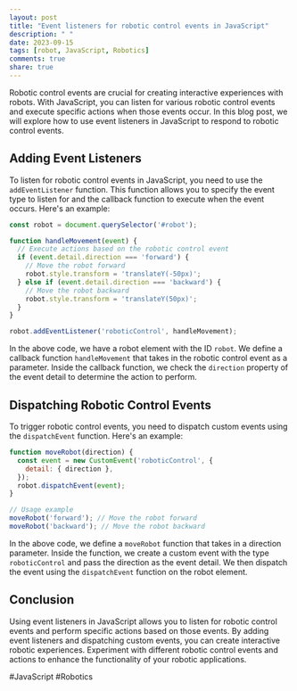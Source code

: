 ```yaml
---
layout: post
title: "Event listeners for robotic control events in JavaScript"
description: " "
date: 2023-09-15
tags: [robot, JavaScript, Robotics]
comments: true
share: true
---
```


Robotic control events are crucial for creating interactive experiences with robots. With JavaScript, you can listen for various robotic control events and execute specific actions when those events occur. In this blog post, we will explore how to use event listeners in JavaScript to respond to robotic control events.

## Adding Event Listeners

To listen for robotic control events in JavaScript, you need to use the `addEventListener` function. This function allows you to specify the event type to listen for and the callback function to execute when the event occurs. Here's an example:

```javascript
const robot = document.querySelector('#robot');

function handleMovement(event) {
  // Execute actions based on the robotic control event
  if (event.detail.direction === 'forward') {
    // Move the robot forward
    robot.style.transform = 'translateY(-50px)';
  } else if (event.detail.direction === 'backward') {
    // Move the robot backward
    robot.style.transform = 'translateY(50px)';
  }
}

robot.addEventListener('roboticControl', handleMovement);
```

In the above code, we have a robot element with the ID `robot`. We define a callback function `handleMovement` that takes in the robotic control event as a parameter. Inside the callback function, we check the `direction` property of the event detail to determine the action to perform.

## Dispatching Robotic Control Events

To trigger robotic control events, you need to dispatch custom events using the `dispatchEvent` function. Here's an example:

```javascript
function moveRobot(direction) {
  const event = new CustomEvent('roboticControl', {
    detail: { direction },
  });
  robot.dispatchEvent(event);
}

// Usage example
moveRobot('forward'); // Move the robot forward
moveRobot('backward'); // Move the robot backward
```

In the above code, we define a `moveRobot` function that takes in a direction parameter. Inside the function, we create a custom event with the type `roboticControl` and pass the direction as the event detail. We then dispatch the event using the `dispatchEvent` function on the robot element.

## Conclusion

Using event listeners in JavaScript allows you to listen for robotic control events and perform specific actions based on those events. By adding event listeners and dispatching custom events, you can create interactive robotic experiences. Experiment with different robotic control events and actions to enhance the functionality of your robotic applications.

#JavaScript #Robotics